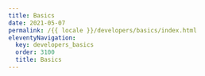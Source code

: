 ```yaml
---
title: Basics
date: 2021-05-07
permalink: /{{ locale }}/developers/basics/index.html
eleventyNavigation:
  key: developers_basics
  order: 3100
  title: Basics
---
```

